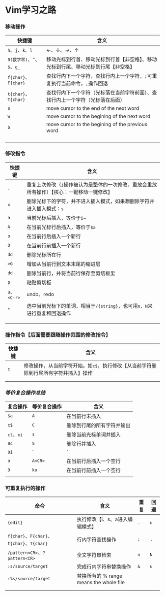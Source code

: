 # Vim学习之路



### 移动操作

| 快捷键                      | 含义                                                         |
| --------------------------- | ------------------------------------------------------------ |
| `h`、`j`、`k`、`l`          | ←、↓、→、↑                                                   |
| `0(数字零)`、`^`、`$`、`g_` | 移动光标到行首、移动光标到行首【非空格】、移动光标到行尾、移动光标到行尾【非空格】 |
| `f{char}`、`F{char}`        | 查找行内下一个字符，查找行内上一个字符，`;`可重复执行当前命令，`,`操作回退 |
| `t{char}`、`T{char}`        | 查找行内下一个字符（光标落在当前字符前面）、查找行内上一个字符（光标落在后面） |
| `e`                         | move cursor to the end of the next word                      |
| `w`                         | move cursor to the begining of the next word                 |
| `b`                         | move cursor to the begining of the previous word             |
|                             |                                                              |
|                             |                                                              |
|                             |                                                              |
|                             |                                                              |



### 修改指令

| 快捷键       | 含义                                                         |
| ------------ | ------------------------------------------------------------ |
| `.`          | 重复上次修改（`i`操作被认为是整体的一次修改，重放会重放所有操作）【核心：一键移动一键修改】 |
| `x`          | 删除光标下的字符，并不进入插入模式，如果想删除字符并进入插入模式：`s` |
| `a`          | 当前光标后插入，等价于`i→`                                   |
| `A`          | 在当前光标行后插入，等价于`$a`                               |
| `o`          | 在当前行后插入一个新行                                       |
| `O`          | 在当前行前插入一个新行                                       |
| `dd`         | 删除光标所在行                                               |
| `>G`         | 增加从当前行到文本末尾的缩进层                               |
| `dd`         | 删除当前行，并将当前行保存至剪切板里                         |
| `p`          | 粘贴剪切板                                                   |
| `u`、`<C-r>` | undo、redo                                                   |
| `*`          | 选中当前光标下的单词，相当于`/{string}`，也可用`n`、`N`来进行重复和回退操作 |
|              |                                                              |
|              |                                                              |
|              |                                                              |



### 操作指令【后面需要跟随操作范围的修改指令】

| 快捷键 | 含义                                                         |
| ------ | ------------------------------------------------------------ |
| `c`    | 修改操作，从当前字符开始。如`c$`，执行修改【从当前字符删除到行尾所有字符并插入】操作 |
|        |                                                              |
|        |                                                              |



### *等价复合操作总结*

| 复合操作   | 等价复合操作 | 含义                       |
| ---------- | ------------ | -------------------------- |
| `$a`       | `A`          | 在当前行末插入             |
| `c$`       | `C`          | 删除到行尾的所有字符并输出 |
| `cl`、`xi` | `s`          | 删除当前光标单词并插入     |
| `0c`       | `S`          | 删除行并插入               |
| `0i`       | `|`          | 在行首插入                 |
| `o`        | `A<CR>`      | 在当前行后插入一个空行     |
| `O`        | `ko`         | 在当前行前插入一个空行     |
|            |              |                            |





### 可重复执行的操作

| 命令                                       | 含义                                     | 重复 | 回退 |
| ------------------------------------------ | ---------------------------------------- | ---- | ---- |
| `{edit}`                                   | 执行修改【i、s、a进入编辑模式】          | `.`  | `u`  |
| `f{char}`、`F{char}`、`t{char}`、`T{char}` | 行内字符查找操作                         | `;`  | `,`  |
| `/pattern<CR>`、`?pattern<CR>`             | 全文字符串检索                           | `n`  | `N`  |
| `:s/source/target`                         | 完成行内字符串替换操作                   | `&`  | `u`  |
| `:%s/source/target`                        | 替换所有的 %  range means the whole file |      |      |
|                                            |                                          |      |      |
|                                            |                                          |      |      |







